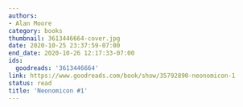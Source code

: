 ```yaml
---
authors:
- Alan Moore
category: books
thumbnail: 3613446664-cover.jpg
date: 2020-10-25 23:37:59-07:00
end_date: 2020-10-26 12:17:33-07:00
ids:
  goodreads: '3613446664'
link: https://www.goodreads.com/book/show/35792890-neonomicon-1
status: read
title: 'Neonomicon #1'
---
```

